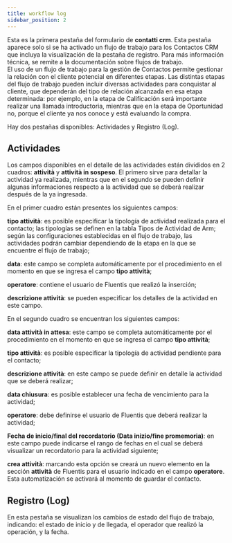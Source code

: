 ```yaml
---
title: workflow log
sidebar_position: 2
---
```


Esta es la primera pestaña del formulario de **contatti crm**. Esta pestaña aparece solo si se ha activado un flujo de trabajo para los Contactos CRM que incluya la visualización de la pestaña de registro. Para más información técnica, se remite a la documentación sobre flujos de trabajo.  
El uso de un flujo de trabajo para la gestión de Contactos permite gestionar la relación con el cliente potencial en diferentes etapas. Las distintas etapas del flujo de trabajo pueden incluir diversas actividades para conquistar al cliente, que dependerán del tipo de relación alcanzada en esa etapa determinada: por ejemplo, en la etapa de Calificación será importante realizar una llamada introductoria, mientras que en la etapa de Oportunidad no, porque el cliente ya nos conoce y está evaluando la compra.  

Hay dos pestañas disponibles: Actividades y Registro (Log).

## Actividades

Los campos disponibles en el detalle de las actividades están divididos en 2 cuadros: **attività** y **attività in sospeso**. El primero sirve para detallar la actividad ya realizada, mientras que en el segundo se pueden definir algunas informaciones respecto a la actividad que se deberá realizar después de la ya ingresada.

En el primer cuadro están presentes los siguientes campos:

**tipo attività**: es posible especificar la tipología de actividad realizada para el contacto; las tipologías se definen en la tabla Tipos de Actividad de Arm; según las configuraciones establecidas en el flujo de trabajo, las actividades podrán cambiar dependiendo de la etapa en la que se encuentre el flujo de trabajo;  

**data**: este campo se completa automáticamente por el procedimiento en el momento en que se ingresa el campo **tipo attività**;  

**operatore**: contiene el usuario de Fluentis que realizó la inserción;  

**descrizione attività**: se pueden especificar los detalles de la actividad en este campo.  

En el segundo cuadro se encuentran los siguientes campos:

**data attività in attesa**: este campo se completa automáticamente por el procedimiento en el momento en que se ingresa el campo **tipo attività**;  

**tipo attività**: es posible especificar la tipología de actividad pendiente para el contacto;  

**descrizione attività**: en este campo se puede definir en detalle la actividad que se deberá realizar;  

**data chiusura**: es posible establecer una fecha de vencimiento para la actividad;  

**operatore**: debe definirse el usuario de Fluentis que deberá realizar la actividad;  

**Fecha de inicio/final del recordatorio (Data inizio/fine promemoria)**: en este campo puede indicarse el rango de fechas en el cual se deberá visualizar un recordatorio para la actividad siguiente;  

**crea attività**: marcando esta opción se creará un nuevo elemento en la sección **attività** de Fluentis para el usuario indicado en el campo **operatore**. Esta automatización se activará al momento de guardar el contacto.  

## Registro (Log)

En esta pestaña se visualizan los cambios de estado del flujo de trabajo, indicando: el estado de inicio y de llegada, el operador que realizó la operación, y la fecha.